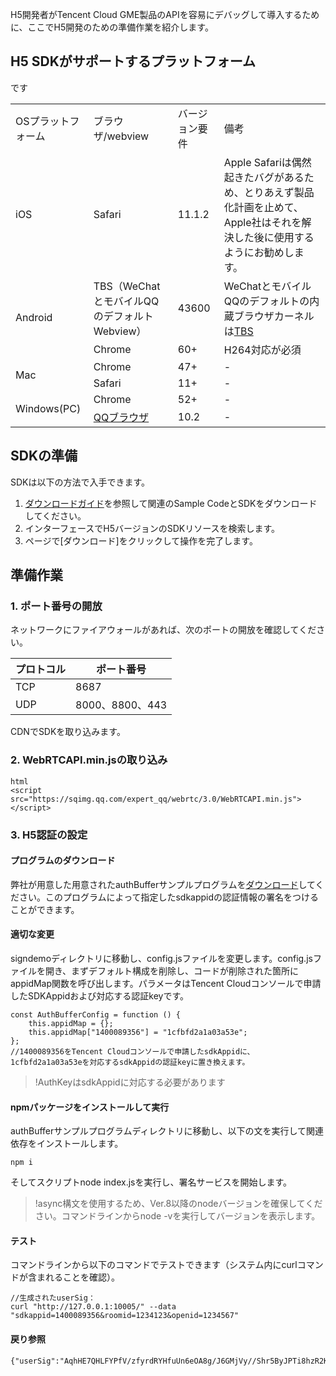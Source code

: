H5開発者がTencent Cloud GME製品のAPIを容易にデバッグして導入するために、ここでH5開発のための準備作業を紹介します。

## H5 SDKがサポートするプラットフォーム
<table>
   <tr>
      <td>OSプラットフォーム</td>
      <td>ブラウザ/webview</td>
      <td>バージョン要件</td>
      <td>備考</td>
   </tr>
   <tr>
      <td>iOS</td>
      <td>Safari</td>
      <td>11.1.2</td>
      <td>Apple Safariは偶然起きたバグがあるため、とりあえず製品化計画を止めて、Apple社はそれを解決した後に使用するようにお勧めします。</td>
   </tr>
   <tr>
      <td rowspan="2">Android</td>
      <td>TBS（WeChatとモバイルQQのデフォルトWebview）</td>
      <td>43600</td>
      <td>WeChatとモバイルQQのデフォルトの内蔵ブラウザカーネルは<a href="https://x5.tencent.com/">TBS</a></td>です
   </tr>
   <tr>
      <td>Chrome</td>
      <td>60+</td>
      <td>H264対応が必須</td>
   </tr>
   <tr>
      <td rowspan="2">Mac</td>
      <td>Chrome</td>
      <td>47+</td>
      <td>-</td>
   </tr>
   <tr>
      <td>Safari</td>
      <td>11+</td>
      <td>-</td>
   </tr>
   <tr>
      <td rowspan="2">Windows(PC)</td>
      <td>Chrome</td>
      <td>52+</td>
      <td>-</td>
   </tr>
   <tr>
      <td><a href="https://browser.qq.com/">QQブラウザ</a></td>
      <td>10.2</td>
      <td>-</td>
   </tr>
</table>

## SDKの準備
SDKは以下の方法で入手できます。
1. [ダウンロードガイド](https://cloud.tencent.com/document/product/607/18521)を参照して関連のSample CodeとSDKをダウンロードしてください。
2. インターフェースでH5バージョンのSDKリソースを検索します。
3. ページで[ダウンロード]をクリックして操作を完了します。


## 準備作業
### 1. ポート番号の開放
ネットワークにファイアウォールがあれば、次のポートの開放を確認してください。

| プロトコル | ポート番号            |
| ---- | ----------------- |
| TCP  | 8687              |
| UDP  | 8000、8800、443 |

CDNでSDKを取り込みます。

### 2. WebRTCAPI.min.jsの取り込み

```
html
<script src="https://sqimg.qq.com/expert_qq/webrtc/3.0/WebRTCAPI.min.js"></script>
```

### 3. H5認証の設定
#### プログラムのダウンロード
弊社が用意した用意されたauthBufferサンプルプログラムを[ダウンロード](https://main.qcloudimg.com/raw/b1d8e4d8e7321fd67250069d07bf2016.zip)してください。このプログラムによって指定したsdkappidの認証情報の署名をつけることができます。

#### 適切な変更
signdemoディレクトリに移動し、config.jsファイルを変更します。config.jsファイルを開き、まずデフォルト構成を削除し、コードが削除された箇所にappidMap関数を呼び出します。パラメータはTencent Cloudコンソールで申請したSDKAppidおよび対応する認証keyです。

```
const AuthBufferConfig = function () {
    this.appidMap = {};
    this.appidMap["1400089356"] = "1cfbfd2a1a03a53e";
};
//1400089356をTencent Cloudコンソールで申請したsdkAppidに、1cfbfd2a1a03a53eを対応するsdkAppidの認証keyに置き換えます。
```

>!AuthKeyはsdkAppidに対応する必要があります

#### npmパッケージをインストールして実行
authBufferサンプルプログラムディレクトリに移動し、以下の文を実行して関連依存をインストールします。

```
npm i
```

そしてスクリプトnode index.jsを実行し、署名サービスを開始します。

>!async構文を使用するため、Ver.8以降のnodeバージョンを確保してください。コマンドラインからnode -vを実行してバージョンを表示します。


#### テスト
コマンドラインから以下のコマンドでテストできます（システム内にcurlコマンドが含まれることを確認）。

```
//生成されたuserSig：
curl "http://127.0.0.1:10005/" --data "sdkappid=1400089356&roomid=1234123&openid=1234567"
```

#### 戻り参照

```
{"userSig":"AqhHE7QHLFYPfV/zfyrdRYHfuUn6eOA8g/J6GMjVy//Shr5ByJPTi8hzR2KyXMvn","errorCode":0}
```
